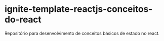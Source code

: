 # ignite-template-reactjs-conceitos-do-react

Repositório para desenvolvimento de conceitos básicos de estado no react.
